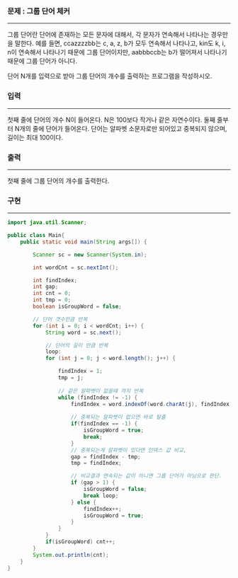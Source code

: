 ### 문제 : 그룹 단어 체커

<hr >

그룹 단어란 단어에 존재하는 모든 문자에 대해서, 각 문자가 연속해서 나타나는 경우만을 말한다. 예를 들면, ccazzzzbb는 c, a, z, b가 모두 연속해서 나타나고, kin도 k, i, n이 연속해서 나타나기 때문에 그룹 단어이지만, aabbbccb는 b가 떨어져서 나타나기 때문에 그룹 단어가 아니다.

단어 N개를 입력으로 받아 그룹 단어의 개수를 출력하는 프로그램을 작성하시오.

### 입력

<hr >

첫째 줄에 단어의 개수 N이 들어온다. N은 100보다 작거나 같은 자연수이다. 둘째 줄부터 N개의 줄에 단어가 들어온다. 단어는 알파벳 소문자로만 되어있고 중복되지 않으며, 길이는 최대 100이다.

### 출력

<hr >

첫째 줄에 그룹 단어의 개수를 출력한다.

### 구현

<hr >

~~~ Java
import java.util.Scanner;

public class Main{
    public static void main(String args[]) {

        Scanner sc = new Scanner(System.in);

        int wordCnt = sc.nextInt();

        int findIndex;
        int gap;
        int cnt = 0;
        int tmp = 0;
        boolean isGroupWord = false;

        // 단어 갯수만큼 반복
        for (int i = 0; i < wordCnt; i++) {
            String word = sc.next();

            // 단어의 길이 만큼 반복
            loop:
            for (int j = 0; j < word.length(); j++) {

                findIndex = 1;
                tmp = j;
                
                // 같은 알파벳이 없을때 까지 반복
                while (findIndex != -1) {
                    findIndex = word.indexOf(word.charAt(j), findIndex);
                    
                    // 중복되는 알파벳이 없으면 바로 탈출
                    if(findIndex == -1) {
                        isGroupWord = true;
                        break;
                    }
                    // 중복되는게 알파벳이 있다면 인덱스 값 비교,
                    gap = findIndex - tmp;
                    tmp = findIndex;

                    // 비교결과 연속되는 값이 아니면 그룹 단어가 아님으로 판단. 
                    if (gap > 1) {
                        isGroupWord = false;
                        break loop;
                    } else {
                        findIndex++;
                        isGroupWord = true;
                    }
                }
            }
            if(isGroupWord) cnt++;
        }
        System.out.println(cnt);
    }
}
~~~
